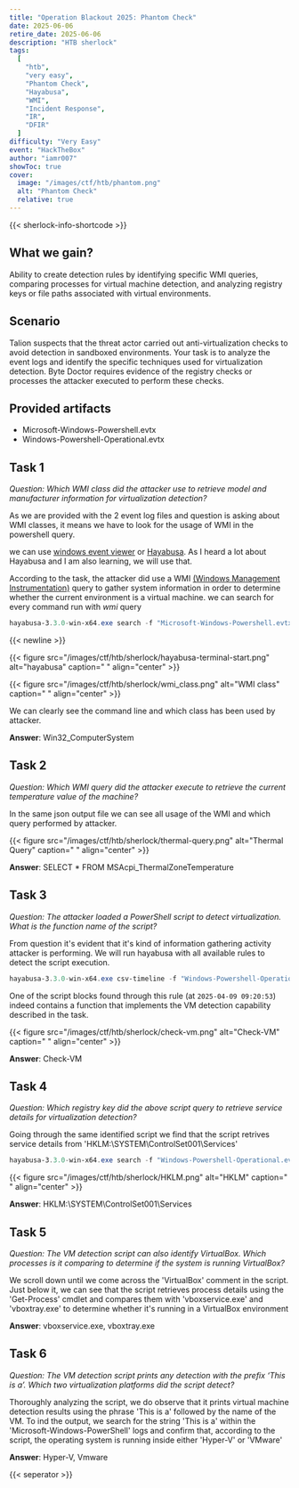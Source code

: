 ```yaml
---
title: "Operation Blackout 2025: Phantom Check"
date: 2025-06-06
retire_date: 2025-06-06
description: "HTB sherlock"
tags:
  [
    "htb",
    "very easy",
    "Phantom Check",
    "Hayabusa",
    "WMI",
    "Incident Response",
    "IR",
    "DFIR"
  ]
difficulty: "Very Easy"
event: "HackTheBox"
author: "iamr007"
showToc: true
cover:
  image: "/images/ctf/htb/phantom.png"
  alt: "Phantom Check"
  relative: true
---
```


{{< sherlock-info-shortcode >}}

## What we gain?

Ability to create detection rules by identifying specific WMI queries, comparing processes for virtual machine detection, and analyzing registry keys or file paths associated with virtual environments.

## Scenario

Talion suspects that the threat actor carried out anti-virtualization checks to avoid detection in sandboxed environments. Your task is to analyze the event logs and identify the specific techniques used for virtualization detection. Byte Doctor requires evidence of the registry checks or processes the attacker executed to perform these checks.

## Provided artifacts

- Microsoft-Windows-Powershell.evtx
- Windows-Powershell-Operational.evtx

## Task 1

_Question: Which WMI class did the attacker use to retrieve model and manufacturer information for virtualization detection?_

As we are provided with the 2 event log files and question is asking about WMI classes, it means we have to look for the usage of WMI in the powershell query.

we can use [windows event viewer](https://learn.microsoft.com/en-us/shows/inside/event-viewer) or [Hayabusa](https://github.com/Yamato-Security/hayabusa). As I heard a lot about Hayabusa and I am also learning, we will use that.

According to the task, the attacker did use a WMI [(Windows Management Instrumentation)](https://learn.microsoft.com/en-us/windows/win32/wmisdk/wmi-start-page) query to gather system information in order to determine whether the current environment is a virtual machine. we can search for every command run with _wmi_ query

```powershell
hayabusa-3.3.0-win-x64.exe search -f "Microsoft-Windows-Powershell.evtx" -k "Wmi" -J -o "wmi_result.json"
```

{{< newline >}}

{{< figure src="/images/ctf/htb/sherlock/hayabusa-terminal-start.png" alt="hayabusa" caption=" " align="center" >}}

{{< figure src="/images/ctf/htb/sherlock/wmi_class.png" alt="WMI class" caption=" " align="center" >}}

We can clearly see the command line and which class has been used by attacker.

**Answer**: Win32_ComputerSystem

## Task 2

_Question: Which WMI query did the attacker execute to retrieve the current temperature value of the machine?_

In the same json output file we can see all usage of the WMI and which query performed by attacker.

{{< figure src="/images/ctf/htb/sherlock/thermal-query.png" alt="Thermal Query" caption=" " align="center" >}}

**Answer**: SELECT \* FROM MSAcpi_ThermalZoneTemperature

## Task 3

_Question: The attacker loaded a PowerShell script to detect virtualization. What is the function name of the script?_

From question it's evident that it's kind of information gathering activity attacker is performing. We will run hayabusa with all available rules to detect the script execution.

```powershell
hayabusa-3.3.0-win-x64.exe csv-timeline -f "Windows-Powershell-Operational.evtx"  -o "powershell_timeline2.csv"
```

One of the script blocks found through this rule (at `2025-04-09 09:20:53`) indeed contains a function that implements the VM detection capability described in the task.

{{< figure src="/images/ctf/htb/sherlock/check-vm.png" alt="Check-VM" caption=" " align="center" >}}

**Answer**: Check-VM

## Task 4

_Question: Which registry key did the above script query to retrieve service details for virtualization detection?_

Going through the same identified script we find that the script retrives service details from 'HKLM:\SYSTEM\ControlSet001\Services'

```powershell
hayabusa-3.3.0-win-x64.exe search -f "Windows-Powershell-Operational.evtx" -k "HKLM" -J -o "HKLM_result.json"
```

{{< figure src="/images/ctf/htb/sherlock/HKLM.png" alt="HKLM" caption=" " align="center" >}}

**Answer**: HKLM:\SYSTEM\ControlSet001\Services

## Task 5

_Question: The VM detection script can also identify VirtualBox. Which processes is it comparing to determine if the system is running VirtualBox?_

We scroll down until we come across the 'VirtualBox' comment in the script. Just below it, we can see that the script retrieves process details using the 'Get-Process' cmdlet and compares them with 'vboxservice.exe' and 'vboxtray.exe' to determine whether it's running in a VirtualBox environment

**Answer**: vboxservice.exe, vboxtray.exe

## Task 6

_Question: The VM detection script prints any detection with the prefix ‘This is a’. Which two virtualization platforms did the script detect?_

Thoroughly analyzing the script, we do observe that it prints virtual machine detection results using the phrase 'This is a' followed by the name of the VM. To ind the output, we search for the string 'This is a' within the 'Microsoft-Windows-PowerShell' logs and confirm that, according to the script, the operating system is running inside either 'Hyper-V' or 'VMware'

**Answer**: Hyper-V, Vmware

{{< seperator >}}

